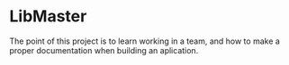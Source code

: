 # LibMaster

The point of this project is to learn working in a team, and how to make a proper documentation when building an aplication.
